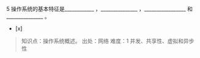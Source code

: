 5
操作系统的基本特征是____________ ，_______________ ，_________________ 和_______________ 。
- [x]  

> 知识点：操作系统概述。
> 出处：网络
> 难度：1
> 并发、共享性、虚拟和异步性
